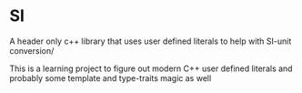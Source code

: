 # SI
A header only c++ library that uses user defined literals to help with SI-unit conversion/ 

This is a learning project to figure out modern C++ user defined literals and probably some template and type-traits magic as well
